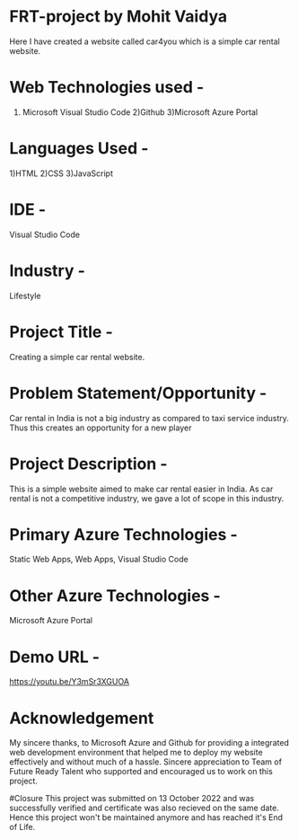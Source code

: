 # FRT-project by Mohit Vaidya

Here I have created a website called car4you which is a simple car rental website.

# Web Technologies used -
1) Microsoft Visual Studio Code
2)Github
3)Microsoft Azure Portal

# Languages Used -
1)HTML
2)CSS
3)JavaScript

# IDE - 
Visual Studio Code

# Industry - 
Lifestyle

# Project Title - 
Creating a simple car rental website.

# Problem Statement/Opportunity - 
Car rental in India is not a big industry as compared to taxi service industry. Thus this creates an opportunity for a new player

# Project Description - 
This is a simple website aimed to make car rental easier in India. As car rental is not a competitive industry, we gave a lot of scope in this industry.

# Primary Azure Technologies - 
Static Web Apps, Web Apps, Visual Studio Code

# Other Azure Technologies -  
Microsoft Azure Portal

# Demo URL - 
https://youtu.be/Y3mSr3XGUOA

# Acknowledgement
My sincere thanks, to Microsoft Azure and Github for providing a integrated web development environment that helped me to deploy my website effectively and without  much of a hassle. Sincere appreciation to Team of Future Ready Talent who supported and encouraged us to work on this project.

#Closure
This project was submitted on 13 October 2022 and was successfully verified and certificate was also recieved on the same date. Hence this project won't be maintained anymore and has reached it's End of Life. 
